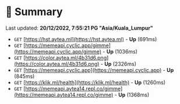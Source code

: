 # 📖 Summary
Last updated: **20/12/2022, 7:55:21 PG "Asia/Kuala_Lumpur"**

- `GET` [https://hst.aytea.ml](https://hst.aytea.ml) - **Up** (691ms)
- `GET` [https://memeapi.cyclic.app/gimme](https://memeapi.cyclic.app/gimme) - **Up** (1036ms)
- `GET` [https://color.aytea.ml/4b31d6.png](https://color.aytea.ml/4b31d6.png) - **Up** (2326ms)
- `GET` [https://memeapi.cyclic.app](https://memeapi.cyclic.app) - **Up** (845ms)
- `GET` [https://klik.ml/health](https://klik.ml/health) - **Up** (1260ms)
- `GET` [https://memeapi.aytea14.repl.co/gimme](https://memeapi.aytea14.repl.co/gimme) - **Up** (1368ms)
